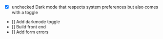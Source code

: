  - [x] unchecked Dark mode that respects system preferences but also comes with a toggle
 - [] Add darkmode toggle
 - [] Build front end
 - [] Add form errors
